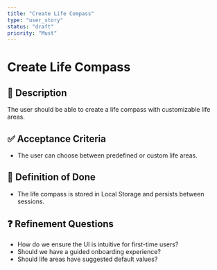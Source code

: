 ```yaml
---
title: "Create Life Compass"
type: "user_story"
status: "draft"
priority: "Must"
---
```


# Create Life Compass

## 📌 Description
The user should be able to create a life compass with customizable life areas.

## ✅ Acceptance Criteria
- The user can choose between predefined or custom life areas.

## 🎯 Definition of Done
- The life compass is stored in Local Storage and persists between sessions.

## ❓ Refinement Questions
- How do we ensure the UI is intuitive for first-time users?
- Should we have a guided onboarding experience?
- Should life areas have suggested default values?
